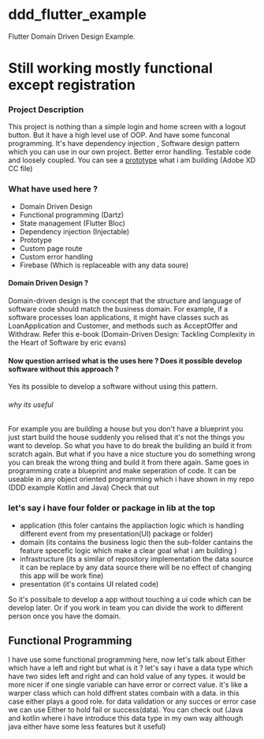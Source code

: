 # ddd_flutter_example
 Flutter Domain Driven Design Example.

# Still working mostly functional except registration 

### Project Description
This project is nothing than a simple login and home screen with a logout button. But it have a high level use of OOP. And have some funconal programming. It's have dependency injection , Software design pattern which you can use in our own project. Better error handling. Testable code and loosely coupled.
You can see a [prototype](https://github.com/MuktadirM/ddd_flutter_example/blob/master/prototype/Prototype.xd) what i am building (Adobe XD CC file)

### What have used here ?
* Domain Driven Design
* Functional programming (Dartz)
* State management (Flutter Bloc)
* Dependency injection (Injectable)
* Prototype
* Custom page route
* Custom error handling
* Firebase (Which is replaceable with any data soure)

#### Domain Driven Design ?
Domain-driven design is the concept that the structure and language of software code should match the business domain. For example, if a software processes loan applications, it might have classes such as LoanApplication and Customer, and methods such as AcceptOffer and Withdraw. Refer this e-book (Domain-Driven Design: Tackling Complexity in the Heart of Software by eric evans)
#### Now question arrised what is the uses here ? Does it possible develop software without this approach ?
Yes its possible to develop a software without using this pattern. 
###### why its useful
For example you are building a house but you don't have a blueprint you just start build the house suddenly you relised that it's not the things you want to develop. So what you have to do break the building an build it from scratch again. But what if you have a nice stucture you do something wrong you can break the wrong thing and build it from there again. Same goes in programming crate a blueprint and make seperation of code. It can be useable in any object oriented programming which i have shown in my repo (DDD example Kotlin and Java) Check that out

### let's say i have four folder or package in lib at the top 
* application (this foler cantains the appliaction logic which is handling different event from my presentation(UI) package or folder)
* domain (its contains the business logic then the sub-folder cantains the feature specefic logic which make a clear goal what i am building ) 
* infrastructure (its a similar of repository implementation the data source it can be replace by any data source there will be no effect of changing this app will be work fine)
* presentation (it's contains UI related code)

So it's possibale to develop a app without touching a ui code which can be develop later. Or if you work in team you can divide the work to different person once you have the domain. 

## Functional Programming 
I have use some functional programming here, now let's talk about Either which have a left and right but what is it ? let's say i have a data type which have two sides left and right and can hold value of any types. it would be more nicer if one single variable can have error or correct value. it's like a warper class which can hold diffrent states combain with a data. in this case either plays a good role. for data validation or any succes or error case we can use Either to hold fail or success(data). You can check out (Java and kotlin where i have introduce this data type in my own way although java either have some less features but it useful)
